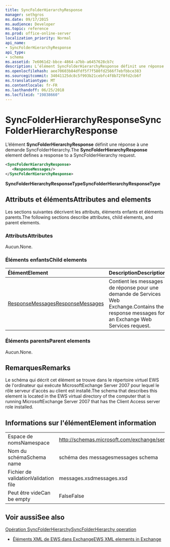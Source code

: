 ```yaml
---
title: SyncFolderHierarchyResponse
manager: sethgros
ms.date: 09/17/2015
ms.audience: Developer
ms.topic: reference
ms.prod: office-online-server
localization_priority: Normal
api_name:
- SyncFolderHierarchyResponse
api_type:
- schema
ms.assetid: 7e6061d2-bbce-4864-a7bb-a6457628cb7c
description: L’élément SyncFolderHierarchyResponse définit une réponse à une demande SyncFolderHierarchy.
ms.openlocfilehash: aee70603b84dfdf5f7f580fd2566f7ebfbbce383
ms.sourcegitcommit: 34041125dc8c5f993b21cebfc4f8b72f0fd2cb6f
ms.translationtype: MT
ms.contentlocale: fr-FR
ms.lasthandoff: 06/25/2018
ms.locfileid: "19838660"
---
```

# <a name="syncfolderhierarchyresponse"></a><span data-ttu-id="cbea9-103">SyncFolderHierarchyResponse</span><span class="sxs-lookup"><span data-stu-id="cbea9-103">SyncFolderHierarchyResponse</span></span>

<span data-ttu-id="cbea9-104">L’élément **SyncFolderHierarchyResponse** définit une réponse à une demande SyncFolderHierarchy.</span><span class="sxs-lookup"><span data-stu-id="cbea9-104">The **SyncFolderHierarchyResponse** element defines a response to a SyncFolderHierarchy request.</span></span> 
  
```xml
<SyncFolderHierarchyResponse>
   <ResponseMessages/>
</SyncFolderHierarchyResponse>
```

 <span data-ttu-id="cbea9-105">**SyncFolderHierarchyResponseType**</span><span class="sxs-lookup"><span data-stu-id="cbea9-105">**SyncFolderHierarchyResponseType**</span></span>
## <a name="attributes-and-elements"></a><span data-ttu-id="cbea9-106">Attributs et éléments</span><span class="sxs-lookup"><span data-stu-id="cbea9-106">Attributes and elements</span></span>

<span data-ttu-id="cbea9-107">Les sections suivantes décrivent les attributs, éléments enfants et éléments parents.</span><span class="sxs-lookup"><span data-stu-id="cbea9-107">The following sections describe attributes, child elements, and parent elements.</span></span>
  
### <a name="attributes"></a><span data-ttu-id="cbea9-108">Attributs</span><span class="sxs-lookup"><span data-stu-id="cbea9-108">Attributes</span></span>

<span data-ttu-id="cbea9-109">Aucun.</span><span class="sxs-lookup"><span data-stu-id="cbea9-109">None.</span></span>
  
### <a name="child-elements"></a><span data-ttu-id="cbea9-110">Éléments enfants</span><span class="sxs-lookup"><span data-stu-id="cbea9-110">Child elements</span></span>

|<span data-ttu-id="cbea9-111">**Élément**</span><span class="sxs-lookup"><span data-stu-id="cbea9-111">**Element**</span></span>|<span data-ttu-id="cbea9-112">**Description**</span><span class="sxs-lookup"><span data-stu-id="cbea9-112">**Description**</span></span>|
|:-----|:-----|
|[<span data-ttu-id="cbea9-113">ResponseMessages</span><span class="sxs-lookup"><span data-stu-id="cbea9-113">ResponseMessages</span></span>](responsemessages.md) <br/> |<span data-ttu-id="cbea9-114">Contient les messages de réponse pour une demande de Services Web Exchange.</span><span class="sxs-lookup"><span data-stu-id="cbea9-114">Contains the response messages for an Exchange Web Services request.</span></span>  <br/> |
   
### <a name="parent-elements"></a><span data-ttu-id="cbea9-115">Éléments parents</span><span class="sxs-lookup"><span data-stu-id="cbea9-115">Parent elements</span></span>

<span data-ttu-id="cbea9-116">Aucun.</span><span class="sxs-lookup"><span data-stu-id="cbea9-116">None.</span></span>
  
## <a name="remarks"></a><span data-ttu-id="cbea9-117">Remarques</span><span class="sxs-lookup"><span data-stu-id="cbea9-117">Remarks</span></span>

<span data-ttu-id="cbea9-118">Le schéma qui décrit cet élément se trouve dans le répertoire virtuel EWS de l'ordinateur qui exécute MicrosoftExchange Server 2007 pour lequel le rôle serveur d'accès au client est installé.</span><span class="sxs-lookup"><span data-stu-id="cbea9-118">The schema that describes this element is located in the EWS virtual directory of the computer that is running MicrosoftExchange Server 2007 that has the Client Access server role installed.</span></span>
  
## <a name="element-information"></a><span data-ttu-id="cbea9-119">Informations sur l'élément</span><span class="sxs-lookup"><span data-stu-id="cbea9-119">Element information</span></span>

|||
|:-----|:-----|
|<span data-ttu-id="cbea9-120">Espace de noms</span><span class="sxs-lookup"><span data-stu-id="cbea9-120">Namespace</span></span>  <br/> |http://schemas.microsoft.com/exchange/services/2006/messages  <br/> |
|<span data-ttu-id="cbea9-121">Nom du schéma</span><span class="sxs-lookup"><span data-stu-id="cbea9-121">Schema name</span></span>  <br/> |<span data-ttu-id="cbea9-122">schéma des messages</span><span class="sxs-lookup"><span data-stu-id="cbea9-122">messages schema</span></span>  <br/> |
|<span data-ttu-id="cbea9-123">Fichier de validation</span><span class="sxs-lookup"><span data-stu-id="cbea9-123">Validation file</span></span>  <br/> |<span data-ttu-id="cbea9-124">messages.xsd</span><span class="sxs-lookup"><span data-stu-id="cbea9-124">messages.xsd</span></span>  <br/> |
|<span data-ttu-id="cbea9-125">Peut être vide</span><span class="sxs-lookup"><span data-stu-id="cbea9-125">Can be empty</span></span>  <br/> |<span data-ttu-id="cbea9-126">False</span><span class="sxs-lookup"><span data-stu-id="cbea9-126">False</span></span>  <br/> |
   
## <a name="see-also"></a><span data-ttu-id="cbea9-127">Voir aussi</span><span class="sxs-lookup"><span data-stu-id="cbea9-127">See also</span></span>



[<span data-ttu-id="cbea9-128">Opération SyncFolderHierarchy</span><span class="sxs-lookup"><span data-stu-id="cbea9-128">SyncFolderHierarchy operation</span></span>](syncfolderhierarchy-operation.md)


- [<span data-ttu-id="cbea9-129">Éléments XML de EWS dans Exchange</span><span class="sxs-lookup"><span data-stu-id="cbea9-129">EWS XML elements in Exchange</span></span>](ews-xml-elements-in-exchange.md)

